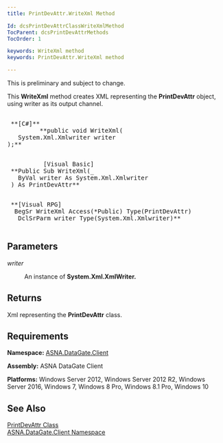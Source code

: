 ```yaml
---
title: PrintDevAttr.WriteXml Method

Id: dcsPrintDevAttrClassWriteXmlMethod
TocParent: dcsPrintDevAttrMethods
TocOrder: 1

keywords: WriteXml method
keywords: PrintDevAttr.WriteXml method

---
```


This is preliminary and subject to change. 

This **WriteXml** method creates XML representing the **PrintDevAttr** object, using writer as its output channel.
<pre class="prettyprint">
        <span class="lang">
 **[C#]** 
        </span> **public void WriteXml(
   System.Xml.Xmlwriter writer
);** 
      </pre>

<pre class="prettyprint">
          <span class="lang">[Visual Basic] </span>
 **Public Sub WriteXml(_
   ByVal writer As System.Xml.Xmlwriter<br /> ) As PrintDevAttr** 
      </pre>

<pre class="prettyprint">
 **<span class="lang">[Visual RPG]</span>
  BegSr WriteXml Access(*Public) Type(PrintDevAttr)<br />   DclSrParm writer Type(System.Xml.Xmlwriter)** 
      </pre>

## Parameters

*writer* 
<dl>
        <dd>

An instance of **System.Xml.XmlWriter.** 
</dd>
</dl>

## Returns

Xml representing the **PrintDevAttr** class.
## Requirements

<span> **Namespace:** [ASNA.DataGate.Client](datagate-client-namespace.html) </span> 

<span> **Assembly:** ASNA DataGate Client</span> 

<span> **Platforms:** Windows Server 2012, Windows Server 2012 R2, Windows Server 2016, Windows 7, Windows 8 Pro, Windows 8.1 Pro, Windows 10</span>
## See Also


[PrintDevAttr Class](print-dev-attr-class.html)
      <br />
[ASNA.DataGate.Client Namespace](datagate-client-namespace.html)

